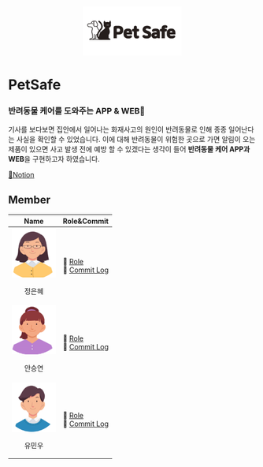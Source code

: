 <p align="center"><img src="./images/title.png" width="200px" height="100px"></p>

# PetSafe
### 반려동물 케어를 도와주는 APP & WEB🐶
기사를 보다보면 집안에서 일어나는 화재사고의 원인이 반려동물로 인해 종종 일어난다는 사실을 확인할 수 있었습니다.
이에 대해 반려동물이 위험한 곳으로 가면 알림이 오는 제품이 있으면 사고 발생 전에 예방 할 수 있겠다는 생각이 들어 **반려동물 케어 APP과 WEB**을 구현하고자 하였습니다.

[📃Notion](https://www.notion.so/bomne13/PET-SAFE-1c2cd7e4761543a9bc83b820987220e6)

## Member
Name|Role&Commit
---|---|
<img src="./images/Girl1.png" width="90px" height="100px"><p align="center">정은혜</p>|📌 [Role]()<br>📃 [Commit Log]()|
<img src="./images/Girl2.png" width="90px" height="100px"><p align="center">안승연</p>|📌 [Role]()<br>📃 [Commit Log]()|
<img src="./images/man.png" width="90px" height="100px"><p align="center">유민우</p>|📌 [Role]()<br>📃 [Commit Log]()|
